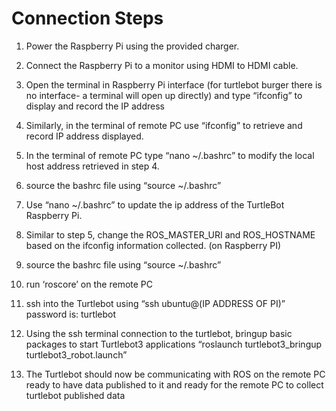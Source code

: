 # Connection Steps 

1) Power the Raspberry Pi using the provided charger. 

2) Connect the Raspberry Pi to a monitor using HDMI to HDMI cable. 

3) Open the terminal in Raspberry Pi interface (for turtlebot burger there is no interface- a terminal will open up directly) and type “ifconfig” to display and record the IP address  

4) Similarly, in the terminal of remote PC use “ifconfig” to retrieve and record IP address displayed. 

5) In the terminal of remote PC type “nano ~/.bashrc” to modify the local host address retrieved in step 4. 

6) source the bashrc file using “source ~/.bashrc” 

7) Use “nano ~/.bashrc” to update the ip address of the TurtleBot Raspberry Pi. 

8) Similar to step 5, change the ROS_MASTER_URI and ROS_HOSTNAME based on the ifconfig information collected. (on Raspberry PI)

9) source the bashrc file using “source ~/.bashrc” 

10) run ‘roscore’ on the remote PC 

11) ssh into the Turtlebot using “ssh ubuntu@(IP ADDRESS OF PI)” 
 password is: turtlebot 

12) Using the ssh terminal connection to the turtlebot, bringup basic packages to start Turtlebot3 applications “roslaunch turtlebot3_bringup turtlebot3_robot.launch” 

13) The Turtlebot should now be communicating with ROS on the remote PC ready to have data published to it and ready for the remote PC to collect turtlebot published data 
